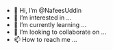 - 👋 Hi, I’m @NafeesUddin
- 👀 I’m interested in ...
- 🌱 I’m currently learning ...
- 💞️ I’m looking to collaborate on ...
- 📫 How to reach me ...

<!---
NafeesUddin/NafeesUddin is a ✨ special ✨ repository because its `README.md` (this file) appears on your GitHub profile.
You can click the Preview link to take a look at your changes.
--->

